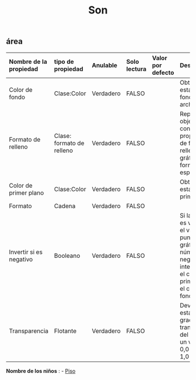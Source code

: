 ﻿---
title: Son
second_title: Aspose.Cells Cloud Documen
type: docs
url: /es/specification/model/area/
description: "Aspose.Cells Especificación del modelo de nube: Área. Maneje sin esfuerzo Excel y otros documentos de hoja de cálculo con funciones como abrir, generar, editar, dividir, fusionar, comparar y convertir."
weight: 50
---
## **área**

 

| Nombre de la propiedad| tipo de propiedad| Anulable| Solo lectura| Valor por defecto| Descripción|
|:- |:- |:- |:- |:- |:- |
| Color de fondo| Clase:Color| Verdadero| FALSO|| Obtiene o establece el fondo del archivo .|
| Formato de relleno| Clase: formato de relleno| Verdadero| FALSO|| Representa un objeto que contiene propiedades de formato de relleno para el gráfico o la forma especificados.|
| Color de primer plano| Clase:Color| Verdadero| FALSO|| Obtiene o establece el primer plano.|
| Formato| Cadena| Verdadero| FALSO|||
| Invertir si es negativo| Booleano| Verdadero| FALSO||Si la propiedad es verdadera y el valor del punto del gráfico es un número negativo, se intercambiarán el color de primer plano y el color de fondo.|
| Transparencia| Flotante| Verdadero| FALSO|| Devuelve o establece el grado de transparencia del área como un valor de 0,0 (opaco) a 1,0 (claro).|

**Nombre de los niños** : 
	-  [Piso](floor) 
